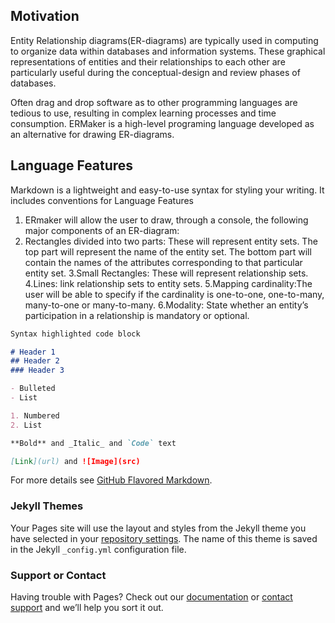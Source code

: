 ## Motivation
Entity Relationship diagrams(ER-diagrams) are typically used in computing to organize data within databases and information systems. These graphical representations of entities and their relationships to each other are particularly useful during the conceptual-design and review phases of databases. 

Often drag and drop software as to other programming languages are tedious to use, resulting in complex learning processes and time consumption. ERMaker is a high-level programing language developed as an alternative for drawing ER-diagrams. 


## Language Features

Markdown is a lightweight and easy-to-use syntax for styling your writing. It includes conventions for
Language Features

1. ERmaker will allow the user to draw, through a console, the following major components of an ER-diagram:
2. Rectangles divided into two parts: These will represent entity sets. The top part will represent the name of the entity set. The      bottom part will contain the names of the attributes corresponding to that particular entity set.
3.Small Rectangles: These will represent relationship sets.
4.Lines: link relationship sets to entity sets.
5.Mapping cardinality:The user will be able to specify if the cardinality is one-to-one, one-to-many, many-to-one or many-to-many.
6.Modality: State whether an entity’s participation in a relationship is mandatory or optional.



```markdown
Syntax highlighted code block

# Header 1
## Header 2
### Header 3

- Bulleted
- List

1. Numbered
2. List

**Bold** and _Italic_ and `Code` text

[Link](url) and ![Image](src)
```

For more details see [GitHub Flavored Markdown](https://guides.github.com/features/mastering-markdown/).

### Jekyll Themes

Your Pages site will use the layout and styles from the Jekyll theme you have selected in your [repository settings](https://github.com/luis1van/ERMaker/settings). The name of this theme is saved in the Jekyll `_config.yml` configuration file.

### Support or Contact

Having trouble with Pages? Check out our [documentation](https://help.github.com/categories/github-pages-basics/) or [contact support](https://github.com/contact) and we’ll help you sort it out.
